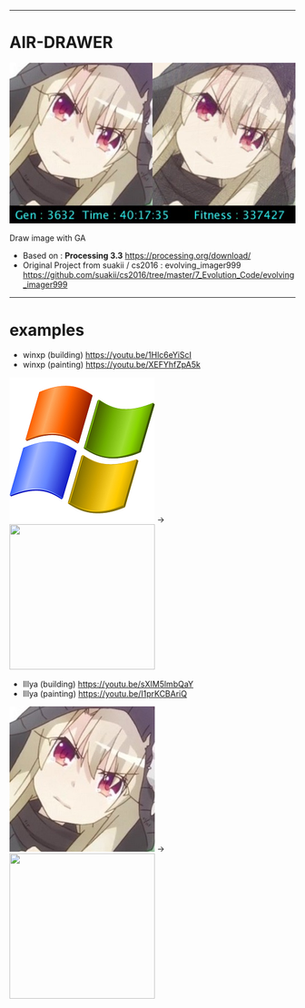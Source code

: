 --------
# AIR-DRAWER

<img src="https://github.com/mileu32/AIR-DRAWER/blob/master/examples/frame.jpg">

Draw image with GA

- Based on : **Processing 3.3** https://processing.org/download/
- Original Project from suakii / cs2016 : evolving_imager999 https://github.com/suakii/cs2016/tree/master/7_Evolution_Code/evolving_imager999

--------
# examples

- winxp (building) https://youtu.be/1Hlc6eYiScI
- winxp (painting) https://youtu.be/XEFYhfZpA5k

<img src="https://github.com/mileu32/AIR-DRAWER/blob/master/examples/xp.jpg" width=256 height=256> -> <img src="https://github.com/mileu32/AIR-DRAWER/blob/master/examples/result(16x)_xp.png" width=256 height=256>

- Illya (building) https://youtu.be/sXIM5lmbQaY
- Illya (painting) https://youtu.be/I1prKCBAriQ

<img src="https://github.com/mileu32/AIR-DRAWER/blob/master/examples/Illya256crop.jpg" width=256 height=256> -> <img src="https://github.com/mileu32/AIR-DRAWER/blob/master/examples/result(16x)_Illya256crop.png" width=256 height=256>
